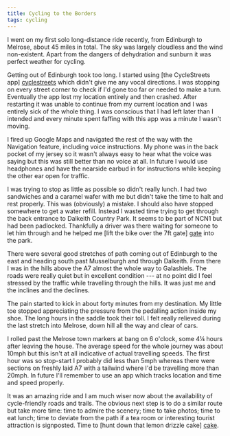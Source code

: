 ```yaml
---
title: Cycling to the Borders
tags: cycling
---
```


I went on my first solo long-distance ride recently, from Edinburgh to Melrose, about 45 miles in total. The sky was largely cloudless and the wind non-existent. Apart from the dangers of dehydration and sunburn it was perfect weather for cycling.

Getting out of Edinburgh took too long. I started using [the CycleStreets app] [cyclestreets] which didn't give me any vocal directions. I was stopping on every street corner to check if I'd gone too far or needed to make a turn. Eventually the app lost my location entirely and then crashed. After restarting it was unable to continue from my current location and I was entirely sick of the whole thing. I was conscious that I had left later than I intended and every minute spent faffing with this app was a minute I wasn't moving.

[cyclestreets]: <http://www.cyclestreets.net> "CycleStreets: cycle maps"

I fired up Google Maps and navigated the rest of the way with the Navigation feature, including voice instructions. My phone was in the back pocket of my jersey so it wasn't always easy to hear what the voice was saying but this was still better than no voice at all. In future I would use headphones and have the nearside earbud in for instructions while keeping the other ear open for traffic.

I was trying to stop as little as possible so didn't really lunch. I had two sandwiches and a caramel wafer with me but didn't take the time to halt and rest properly. This was (obviously) a mistake. I should also have stopped somewhere to get a water refill. Instead I wasted time trying to get through the back entrance to Dalkeith Country Park. It seems to be part of NCN1 but had been padlocked. Thankfully a driver was there waiting for someone to let him through and he helped me [lift the bike over the 7ft gate] [gate] into the park.

[gate]: <https://www.google.co.uk/maps/@55.921969,-3.060568,3a,75y,118.13h,84.08t/data=!3m4!1e1!3m2!1s146hJKISFpgm-Qk0gE7_aw!2e0>

There were several good stretches of path coming out of Edinburgh to the east and heading south past Musselburgh and through Dalkeith. From there I was in the hills above the A7 almost the whole way to Galashiels. The roads were really quiet but in excellent condition --- at no point did I feel stressed by the traffic while travelling through the hills. It was just me and the inclines and the declines.

The pain started to kick in about forty minutes from my destination. My little toe stopped appreciating the pressure from the pedalling action inside my shoe. The long hours in the saddle took their toll. I felt really relieved during the last stretch into Melrose, down hill all the way and clear of cars.

I rolled past the Melrose town markers at bang on 6 o'clock, some 4&frac14; hours after leaving the house. The average speed for the whole journey was about 10mph but this isn't at all indicative of actual travelling speeds. The first hour was so stop-start I probably did less than 5mph whereas there were sections on freshly laid A7 with a tailwind where I'd be travelling more than 20mph. In future I'll remember to use an app which tracks location and time and speed properly.

It was an amazing ride and I am much wiser now about the availability of cycle-friendly roads and trails. The obvious next step is to do a similar route but take more time: time to admire the scenery; time to take photos; time to eat lunch; time to deviate from the path if a tea room or interesting tourist attraction is signposted. Time to [hunt down that lemon drizzle cake] [cake].

[cake]: <http://bikeridebooks.co.uk/a-bit-scott-ish/>

